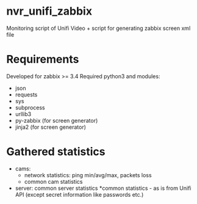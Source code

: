 # nvr_unifi_zabbix
Monitoring script of Unifi Video + script for generating zabbix screen xml file
# Requirements
Developed for zabbix >= 3.4
Required python3 and modules:
- json
- requests
- sys
- subprocess
- urllib3
- py-zabbix (for screen generator)
- jinja2 (for screen generator)
# Gathered statistics
- cams:
  - network statistics: ping min/avg/max, packets loss
  - common cam statistics
- server: common server statistics
*common statistics - as is from Unifi API (except secret information like passwords etc.) 
